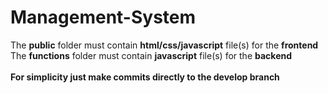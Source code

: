 # Management-System

The **public** folder must contain **html/css/javascript** file(s) for the **frontend**
<br />
The **functions** folder must contain **javascript** file(s) for the **backend**
<br />
<br />
**For simplicity just make commits directly to the develop branch**
